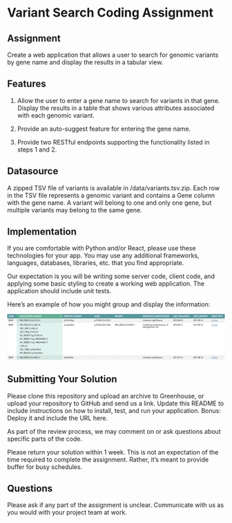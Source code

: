 # Variant Search Coding Assignment

## Assignment

Create a web application that allows a user to search for genomic variants by gene name and display the results in a tabular view.

## Features

1. Allow the user to enter a gene name to search for variants in that gene. Display the results in a table that shows various attributes associated with each genomic variant.

2. Provide an auto-suggest feature for entering the gene name.

3. Provide two RESTful endpoints supporting the functionality listed in steps 1 and 2.

## Datasource

A zipped TSV file of variants is available in /data/variants.tsv.zip. Each row in the TSV file represents a genomic variant and contains a Gene column with the gene name. A variant will belong to one and only one gene, but multiple variants may belong to the same gene.

## Implementation

If you are comfortable with Python and/or React, please use these technologies for your app. You may use any additional frameworks, languages, databases, libraries, etc. that you find appropriate.

Our expectation is you will be writing some server code, client code, and applying some basic styling to create a working web application. The application should include unit tests.

Here’s an example of how you might group and display the information:

![variants table example](./example_table.png)

## Submitting Your Solution

Please clone this repository and upload an archive to Greenhouse, or upload your repository to GitHub and send us a link. Update this README to include instructions on how to install, test, and run your application. Bonus: Deploy it and include the URL here.

As part of the review process, we may comment on or ask questions about specific parts of the code.

Please return your solution within 1 week. This is not an expectation of the time required to complete the assignment. Rather, it’s meant to provide buffer for busy schedules.

## Questions

Please ask if any part of the assignment is unclear. Communicate with us as you would with your project team at work.
